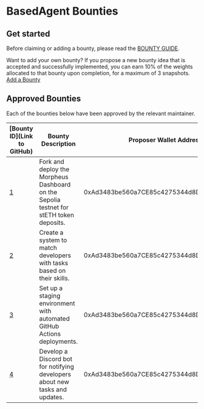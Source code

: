 # BasedAgent Bounties

## Get started
Before claiming or adding a bounty, please read the [BOUNTY GUIDE](https://github.com/Morlabs/BasedAgent/blob/main/Docs/!KEYDOCS%2520README%2520FIRST!/Code%20Providers/Contributor%20Guide.md#4-explore-open-bounties-and-github-issues).

Want to add your own bounty? If you propose a new bounty idea that is accepted and successfully implemented, you can earn 10% of the weights allocated to that bounty upon completion, for a maximum of 3 snapshots. [Add a Bounty](https://docs.google.com/forms/d/e/1FAIpQLSdeWhidlNjIF2QdQDqGHTYtzNFbIBvo8O1UQNQ08RgRkuTxcA/viewform?usp=sf_link)

## Approved Bounties 
Each of the bounties below have been approved by the relevant maintainer.

| [Bounty ID](Link to GitHub) | Bounty Description                                                  | Proposer Wallet Address                    | Status |
| --------------------------- | ------------------------------------------------------------------- | ------------------------------------------ | ------ |
| [1](https://github.com/Morlabs/BasedAgent/blob/main/Docs/Contributions/Code/Bounties/Bounty%20ID%201%20-%20Fork%20and%20Deploy%20the%20Morpheus%20Dashboard%20for%20stETH%20Holders.md) | Fork and deploy the Morpheus Dashboard on the Sepolia testnet for stETH token deposits. | 0xAd3483be560a7CE85c4275344d8DED76B47880F6 | In Progress |
| [2](https://github.com/Morlabs/BasedAgent/blob/main/Docs/Contributions/Code/Bounties/Bounty%20ID%202%20-%20Create%20a%20Developer%20Task%20Matching%20System.md) | Create a system to match developers with tasks based on their skills. | 0xAd3483be560a7CE85c4275344d8DED76B47880F6 | Open |
| [3](https://github.com/Morlabs/BasedAgent/issues/3) | Set up a staging environment with automated GitHub Actions deployments. | 0xAd3483be560a7CE85c4275344d8DED76B47880F6 | Open |
| [4](https://github.com/Morlabs/BasedAgent/issues/4) | Develop a Discord bot for notifying developers about new tasks and updates. | 0xAd3483be560a7CE85c4275344d8DED76B47880F6 | Open |
